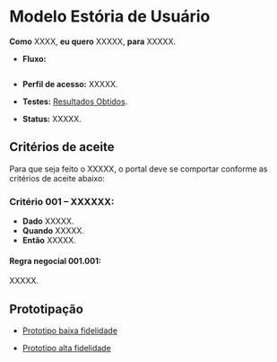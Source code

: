 # Modelo Estória de Usuário

**Como** XXXX, **eu quero** XXXXX, **para** XXXXX.

- **Fluxo:** 

```mermaid

```

- **Perfil de acesso:** XXXXX. 

- **Testes:** [Resultados Obtidos]().

- **Status:** XXXXX. 

## Critérios de aceite
Para que seja feito o XXXXX, o portal deve se comportar conforme as critérios de aceite abaixo:

### **Critério 001 – XXXXXX:**
- **Dado** XXXXX.
- **Quando** XXXXX.
- **Então** XXXXX.

#### **Regra negocial 001.001**: 
XXXXX.

## Prototipação

- [Prototipo baixa fidelidade]()

- [Prototipo alta fidelidade]()